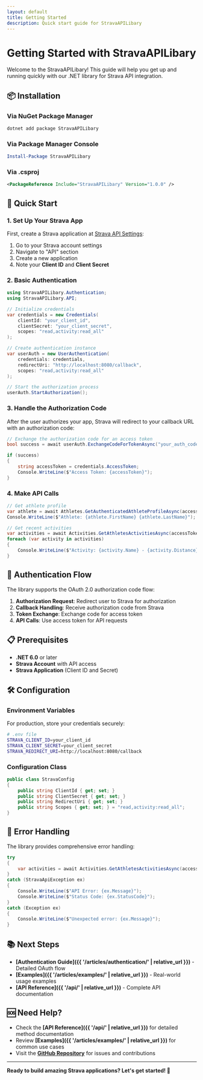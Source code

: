 ```yaml
---
layout: default
title: Getting Started
description: Quick start guide for StravaAPILibary
---
```


# Getting Started with StravaAPILibary

Welcome to the StravaAPILibary! This guide will help you get up and running quickly with our .NET library for Strava API integration.

## 📦 Installation

### Via NuGet Package Manager

```bash
dotnet add package StravaAPILibary
```

### Via Package Manager Console

```powershell
Install-Package StravaAPILibary
```

### Via .csproj

```xml
<PackageReference Include="StravaAPILibary" Version="1.0.0" />
```

## 🚀 Quick Start

### 1. Set Up Your Strava App

First, create a Strava application at [Strava API Settings](https://www.strava.com/settings/api):

1. Go to your Strava account settings
2. Navigate to "API" section
3. Create a new application
4. Note your **Client ID** and **Client Secret**

### 2. Basic Authentication

```csharp
using StravaAPILibary.Authentication;
using StravaAPILibary.API;

// Initialize credentials
var credentials = new Credentials(
    clientId: "your_client_id",
    clientSecret: "your_client_secret",
    scopes: "read,activity:read_all"
);

// Create authentication instance
var userAuth = new UserAuthentication(
    credentials: credentials,
    redirectUri: "http://localhost:8080/callback",
    scopes: "read,activity:read_all"
);

// Start the authorization process
userAuth.StartAuthorization();
```

### 3. Handle the Authorization Code

After the user authorizes your app, Strava will redirect to your callback URL with an authorization code:

```csharp
// Exchange the authorization code for an access token
bool success = await userAuth.ExchangeCodeForTokenAsync("your_auth_code");

if (success)
{
    string accessToken = credentials.AccessToken;
    Console.WriteLine($"Access Token: {accessToken}");
}
```

### 4. Make API Calls

```csharp
// Get athlete profile
var athlete = await Athletes.GetAuthenticatedAthleteProfileAsync(accessToken);
Console.WriteLine($"Athlete: {athlete.FirstName} {athlete.LastName}");

// Get recent activities
var activities = await Activities.GetAthletesActivitiesAsync(accessToken);
foreach (var activity in activities)
{
    Console.WriteLine($"Activity: {activity.Name} - {activity.Distance}m");
}
```

## 🔐 Authentication Flow

The library supports the OAuth 2.0 authorization code flow:

1. **Authorization Request**: Redirect user to Strava for authorization
2. **Callback Handling**: Receive authorization code from Strava
3. **Token Exchange**: Exchange code for access token
4. **API Calls**: Use access token for API requests

## 📋 Prerequisites

- **.NET 6.0** or later
- **Strava Account** with API access
- **Strava Application** (Client ID and Secret)

## 🛠️ Configuration

### Environment Variables

For production, store your credentials securely:

```bash
# .env file
STRAVA_CLIENT_ID=your_client_id
STRAVA_CLIENT_SECRET=your_client_secret
STRAVA_REDIRECT_URI=http://localhost:8080/callback
```

### Configuration Class

```csharp
public class StravaConfig
{
    public string ClientId { get; set; }
    public string ClientSecret { get; set; }
    public string RedirectUri { get; set; }
    public string Scopes { get; set; } = "read,activity:read_all";
}
```

## 🔧 Error Handling

The library provides comprehensive error handling:

```csharp
try
{
    var activities = await Activities.GetAthletesActivitiesAsync(accessToken);
}
catch (StravaApiException ex)
{
    Console.WriteLine($"API Error: {ex.Message}");
    Console.WriteLine($"Status Code: {ex.StatusCode}");
}
catch (Exception ex)
{
    Console.WriteLine($"Unexpected error: {ex.Message}");
}
```

## 📚 Next Steps

- **[Authentication Guide]({{ '/articles/authentication/' | relative_url }})** - Detailed OAuth flow
- **[Examples]({{ '/articles/examples/' | relative_url }})** - Real-world usage examples
- **[API Reference]({{ '/api/' | relative_url }})** - Complete API documentation

## 🆘 Need Help?

- Check the **[API Reference]({{ '/api/' | relative_url }})** for detailed method documentation
- Review **[Examples]({{ '/articles/examples/' | relative_url }})** for common use cases
- Visit the **[GitHub Repository](https://github.com/your-repo/StravaAPILibary)** for issues and contributions

---

**Ready to build amazing Strava applications? Let's get started! 🚀** 